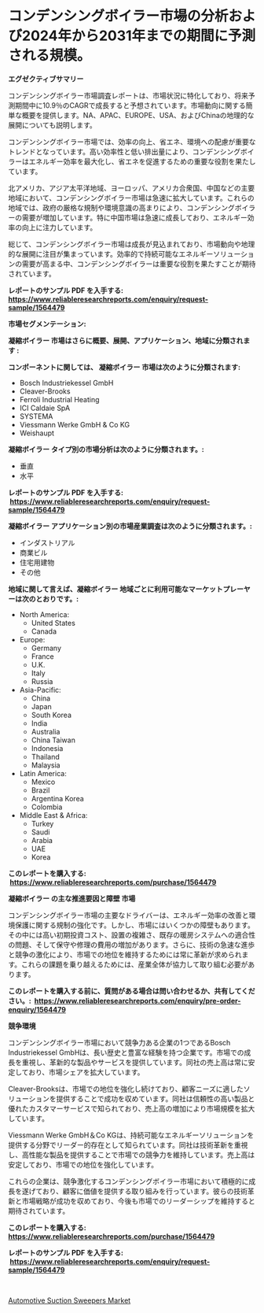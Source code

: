 <p><h1>コンデンシングボイラー市場の分析および2024年から2031年までの期間に予測される規模。</h1></p><p><strong>エグゼクティブサマリー</strong></p>
<p><p>コンデンシングボイラー市場調査レポートは、市場状況に特化しており、将来予測期間中に10.9％のCAGRで成長すると予想されています。市場動向に関する簡単な概要を提供します。NA、APAC、EUROPE、USA、およびChinaの地理的な展開についても説明します。</p><p>コンデンシングボイラー市場では、効率の向上、省エネ、環境への配慮が重要なトレンドとなっています。高い効率性と低い排出量により、コンデンシングボイラーはエネルギー効率を最大化し、省エネを促進するための重要な役割を果たしています。</p><p>北アメリカ、アジア太平洋地域、ヨーロッパ、アメリカ合衆国、中国などの主要地域において、コンデンシングボイラー市場は急速に拡大しています。これらの地域では、政府の厳格な規制や環境意識の高まりにより、コンデンシングボイラーの需要が増加しています。特に中国市場は急速に成長しており、エネルギー効率の向上に注力しています。</p><p>総じて、コンデンシングボイラー市場は成長が見込まれており、市場動向や地理的な展開に注目が集まっています。効率的で持続可能なエネルギーソリューションの需要が高まる中、コンデンシングボイラーは重要な役割を果たすことが期待されています。</p></p>
<p><strong>レポートのサンプル PDF を入手する: <a href="https://www.reliableresearchreports.com/enquiry/request-sample/1564479">https://www.reliableresearchreports.com/enquiry/request-sample/1564479</a></strong></p>
<p><strong>市場セグメンテーション:</strong></p>
<p><strong> 凝縮ボイラー 市場はさらに概要、展開、アプリケーション、地域に分類されます :</strong></p>
<p><strong>コンポーネントに関しては、 凝縮ボイラー 市場は次のように分類されます: &nbsp;</strong></p>
<p><ul><li>Bosch Industriekessel GmbH</li><li>Cleaver-Brooks</li><li>Ferroli Industrial Heating</li><li>ICI Caldaie SpA</li><li>SYSTEMA</li><li>Viessmann Werke GmbH & Co KG</li><li>Weishaupt</li></ul></p>
<p><strong> 凝縮ボイラー タイプ別の市場分析は次のように分類されます。:</strong></p>
<p><ul><li>垂直</li><li>水平</li></ul></p>
<p><strong>レポートのサンプル PDF を入手する: &nbsp;<a href="https://www.reliableresearchreports.com/enquiry/request-sample/1564479">https://www.reliableresearchreports.com/enquiry/request-sample/1564479</a></strong></p>
<p><strong> 凝縮ボイラー アプリケーション別の市場産業調査は次のように分類されます。:</strong></p>
<p><ul><li>インダストリアル</li><li>商業ビル</li><li>住宅用建物</li><li>その他</li></ul></p>
<p><strong>地域に関して言えば、凝縮ボイラー 地域ごとに利用可能なマーケットプレーヤーは次のとおりです。:</strong></p>
<p><ul>
    <li>
        North America:
        <ul>
            <li>United States</li>
            <li>Canada</li>
        </ul>
    </li>
    <li>
        Europe:
        <ul>
            <li>Germany</li>
            <li>France</li>
            <li>U.K.</li>
            <li>Italy</li>
            <li>Russia</li>
        </ul>
    </li>
    <li>
        Asia-Pacific:
        <ul>
            <li>China</li>
            <li>Japan</li>
            <li>South Korea</li>
            <li>India</li>
            <li>Australia</li>
            <li>China Taiwan</li>
            <li>Indonesia</li>
            <li>Thailand</li>
            <li>Malaysia</li>
        </ul>
    </li>
    <li>
        Latin America:
        <ul>
            <li>Mexico</li>
            <li>Brazil</li>
            <li>Argentina Korea</li>
            <li>Colombia</li>
        </ul>
    </li>
    <li>
        Middle East & Africa:
        <ul>
            <li>Turkey</li>
            <li>Saudi</li>
            <li>Arabia</li>
            <li>UAE</li>
            <li>Korea</li>
        </ul>
    </li>
    </ul></p>
<p><strong>このレポートを購入する: &nbsp;<a href="https://www.reliableresearchreports.com/purchase/1564479">https://www.reliableresearchreports.com/purchase/1564479</a></strong></p>
<p><strong>凝縮ボイラー の主な推進要因と障壁 市場</strong></p>
<p><p>コンデンシングボイラー市場の主要なドライバーは、エネルギー効率の改善と環境保護に関する規制の強化です。しかし、市場にはいくつかの障壁もあります。その中には高い初期投資コスト、設置の複雑さ、既存の暖房システムへの適合性の問題、そして保守や修理の費用の増加があります。さらに、技術の急速な進歩と競争の激化により、市場での地位を維持するためには常に革新が求められます。これらの課題を乗り越えるためには、産業全体が協力して取り組む必要があります。</p></p>
<p><strong>このレポートを購入する前に、質問がある場合は問い合わせるか、共有してください。:&nbsp; <a href="https://www.reliableresearchreports.com/enquiry/pre-order-enquiry/1564479">https://www.reliableresearchreports.com/enquiry/pre-order-enquiry/1564479</a></strong></p>
<p><strong>競争環境</strong></p>
<p><p>コンデンシングボイラー市場において競争力ある企業の1つであるBosch Industriekessel GmbHは、長い歴史と豊富な経験を持つ企業です。市場での成長を重視し、革新的な製品やサービスを提供しています。同社の売上高は常に安定しており、市場シェアを拡大しています。</p><p>Cleaver-Brooksは、市場での地位を強化し続けており、顧客ニーズに適したソリューションを提供することで成功を収めています。同社は信頼性の高い製品と優れたカスタマーサービスで知られており、売上高の増加により市場規模を拡大しています。</p><p>Viessmann Werke GmbH＆Co KGは、持続可能なエネルギーソリューションを提供する分野でリーダー的存在として知られています。同社は技術革新を重視し、高性能な製品を提供することで市場での競争力を維持しています。売上高は安定しており、市場での地位を強化しています。</p><p>これらの企業は、競争激化するコンデンシングボイラー市場において積極的に成長を遂げており、顧客に価値を提供する取り組みを行っています。彼らの技術革新と市場戦略が成功を収めており、今後も市場でのリーダーシップを維持すると期待されています。</p></p>
<p><strong>このレポートを購入する: &nbsp; <a href="https://www.reliableresearchreports.com/purchase/1564479">https://www.reliableresearchreports.com/purchase/1564479</a></strong></p>
<p><strong>レポートのサンプル PDF を入手する: &nbsp;<a href="https://www.reliableresearchreports.com/enquiry/request-sample/1564479">https://www.reliableresearchreports.com/enquiry/request-sample/1564479</a></strong><strong></strong></p>
<p>&nbsp;</p>
<p><p><a href="https://thundering-castanet-c65.notion.site/Automotive-Suction-Sweepers-Market-Size-Share-Trends-Analysis-Report-By-Application-Regional-Out-dac55a9f4e7341b3af1bab55e5ee3509">Automotive Suction Sweepers Market</a></p></p>